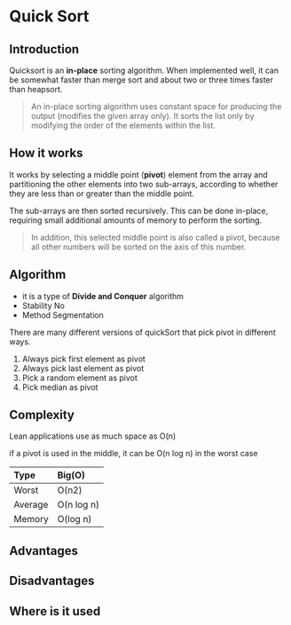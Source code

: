 # Quick Sort

## Introduction
Quicksort is an **in-place** sorting algorithm. When implemented well, it can be somewhat faster than merge sort and about two or three times faster than heapsort.

> An in-place sorting algorithm uses constant space for producing the output (modifies the given array only). It sorts the list only by modifying the order of the elements within the list.

## How it works
It works by selecting a middle point (**pivot**) element from the array and partitioning the other elements into two sub-arrays, according to whether they are less than or greater than the middle point. 

The sub-arrays are then sorted recursively. This can be done in-place, requiring small additional amounts of memory to perform the sorting. 

> In addition, this selected middle point is also called a pivot, 
because all other numbers will be sorted on the axis of this number.

## Algorithm
- it is a type of **Divide and Conquer** algorithm
- Stability No
- Method Segmentation

There are many different versions of quickSort that pick pivot in different ways. 
1. Always pick first element as pivot
2. Always pick last element as pivot
3. Pick a random element as pivot
4. Pick median as pivot

## Complexity
Lean applications use as much space as O(n)

if a pivot is used in the middle, it can be O(n log n) in the worst case

|Type|Big(O)
|:-|:-
|Worst   | O(n2)
|Average | O(n log n)
|Memory  | O(log n)

## Advantages

## Disadvantages

## Where is it used
